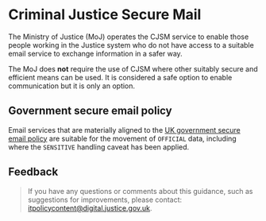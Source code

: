 # Criminal Justice Secure Mail

The Ministry of Justice \(MoJ\) operates the CJSM service to enable those people working in the Justice system who do not have access to a suitable email service to exchange information in a safer way.

The MoJ does **not** require the use of CJSM where other suitably secure and efficient means can be used. It is considered a safe option to enable communication but it is only an option.

## Government secure email policy

Email services that are materially aligned to the [UK government secure email policy](https://www.gov.uk/guidance/securing-government-email) are suitable for the movement of `OFFICIAL` data, including where the `SENSITIVE` handling caveat has been applied.

## Feedback

> If you have any questions or comments about this guidance, such as suggestions for improvements, please contact: [itpolicycontent@digital.justice.gov.uk](mailto:itpolicycontent@digital.justice.gov.uk).

